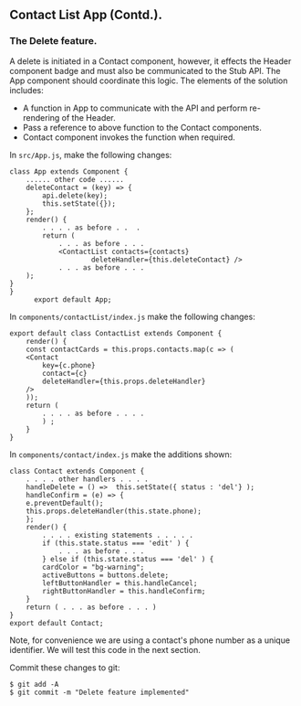 ## Contact List App (Contd.).

### The Delete feature.

A delete is initiated in a Contact component, however, it effects the Header component badge and must also be communicated to the Stub API. The App component should coordinate this logic. The elements of the solution includes:

+ A function in App to communicate with the API and perform re-rendering of the Header.
+ Pass a reference to above function to the Contact components. 
+ Contact component invokes the function when required. 

In `src/App.js`, make the following changes:
~~~
class App extends Component {
    ...... other code ......
    deleteContact = (key) => {
        api.delete(key); 
        this.setState({});                          
    };
    render() {
        . . . . as before . .  .
        return (
            . . . as before . . . 
            <ContactList contacts={contacts} 
                    deleteHandler={this.deleteContact} />
            . . . as before . . . 
    );
}
}
      export default App;
~~~
In `components/contactList/index.js` make the following changes:
~~~
export default class ContactList extends Component {
    render() {
    const contactCards = this.props.contacts.map(c => (
    <Contact
        key={c.phone}
        contact={c}
        deleteHandler={this.props.deleteHandler}
    />
    )); 
    return (
        . . . . as before . . . .
        ) ;
    }
}
~~~
In `components/contact/index.js` make the additions shown:
~~~
class Contact extends Component {
    . . . . other handlers . . . . 
    handleDelete = () =>  this.setState({ status : 'del'} );
    handleConfirm = (e) => {
    e.preventDefault();
    this.props.deleteHandler(this.state.phone);
    };
    render() { 
        . . . . existing statements . . . . . 
        if (this.state.status === 'edit' ) {
            . . . as before . . . 
        } else if (this.state.status === 'del' ) {
        cardColor = "bg-warning";
        activeButtons = buttons.delete;
        leftButtonHandler = this.handleCancel;
        rightButtonHandler = this.handleConfirm;
    }
    return ( . . . as before . . . )   
}
export default Contact;
~~~
Note, for convenience we are using a contact's phone number as a unique identifier. We will test this code in the next section.

Commit these changes to git:
~~~
$ git add -A
$ git commit -m "Delete feature implemented"
~~~
